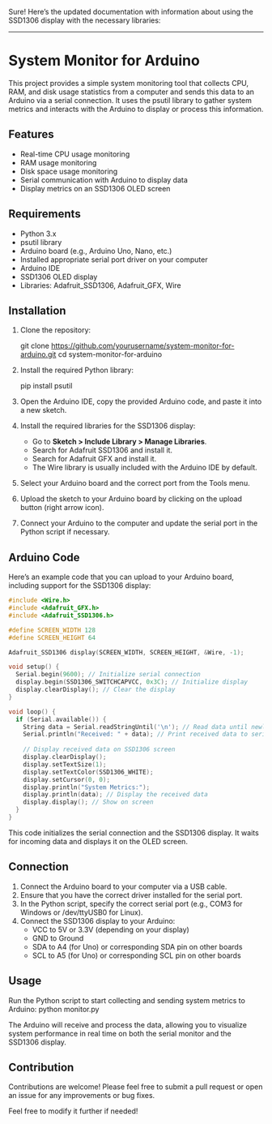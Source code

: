 Sure! Here’s the updated documentation with information about using the SSD1306 display with the necessary libraries:

---

# System Monitor for Arduino

This project provides a simple system monitoring tool that collects CPU, RAM, and disk usage statistics from a computer and sends this data to an Arduino via a serial connection. It uses the psutil library to gather system metrics and interacts with the Arduino to display or process this information.

## Features

- Real-time CPU usage monitoring
- RAM usage monitoring
- Disk space usage monitoring
- Serial communication with Arduino to display data
- Display metrics on an SSD1306 OLED screen

## Requirements

- Python 3.x
- psutil library
- Arduino board (e.g., Arduino Uno, Nano, etc.)
- Installed appropriate serial port driver on your computer
- Arduino IDE
- SSD1306 OLED display
- Libraries: Adafruit_SSD1306, Adafruit_GFX, Wire

## Installation

1. Clone the repository:
   
   git clone https://github.com/yourusername/system-monitor-for-arduino.git
   cd system-monitor-for-arduino
   

2. Install the required Python library:
   
   pip install psutil
   

3. Open the Arduino IDE, copy the provided Arduino code, and paste it into a new sketch.

4. Install the required libraries for the SSD1306 display:
   - Go to **Sketch > Include Library > Manage Libraries**.
   - Search for Adafruit SSD1306 and install it.
   - Search for Adafruit GFX and install it.
   - The Wire library is usually included with the Arduino IDE by default.

5. Select your Arduino board and the correct port from the Tools menu.

6. Upload the sketch to your Arduino board by clicking on the upload button (right arrow icon).

7. Connect your Arduino to the computer and update the serial port in the Python script if necessary.

## Arduino Code

Here’s an example code that you can upload to your Arduino board, including support for the SSD1306 display:
```cpp
#include <Wire.h>
#include <Adafruit_GFX.h>
#include <Adafruit_SSD1306.h>

#define SCREEN_WIDTH 128
#define SCREEN_HEIGHT 64

Adafruit_SSD1306 display(SCREEN_WIDTH, SCREEN_HEIGHT, &Wire, -1);

void setup() {
  Serial.begin(9600); // Initialize serial connection
  display.begin(SSD1306_SWITCHCAPVCC, 0x3C); // Initialize display
  display.clearDisplay(); // Clear the display
}

void loop() {
  if (Serial.available()) {
    String data = Serial.readStringUntil('\n'); // Read data until newline
    Serial.println("Received: " + data); // Print received data to serial monitor
    
    // Display received data on SSD1306 screen
    display.clearDisplay();
    display.setTextSize(1);
    display.setTextColor(SSD1306_WHITE);
    display.setCursor(0, 0);
    display.println("System Metrics:");
    display.println(data); // Display the received data
    display.display(); // Show on screen
  }
}
```

This code initializes the serial connection and the SSD1306 display. It waits for incoming data and displays it on the OLED screen.

## Connection

1. Connect the Arduino board to your computer via a USB cable.
2. Ensure that you have the correct driver installed for the serial port.
3. In the Python script, specify the correct serial port (e.g., COM3 for Windows or /dev/ttyUSB0 for Linux).
4. Connect the SSD1306 display to your Arduino:
   - VCC to 5V or 3.3V (depending on your display)
   - GND to Ground
   - SDA to A4 (for Uno) or corresponding SDA pin on other boards
   - SCL to A5 (for Uno) or corresponding SCL pin on other boards

## Usage

Run the Python script to start collecting and sending system metrics to Arduino:
python monitor.py


The Arduino will receive and process the data, allowing you to visualize system performance in real time on both the serial monitor and the SSD1306 display.

## Contribution

Contributions are welcome! Please feel free to submit a pull request or open an issue for any improvements or bug fixes.

Feel free to modify it further if needed!
